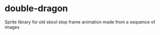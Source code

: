 double-dragon
=============

Sprite library for old skool stop frame animation made from a sequence of images
